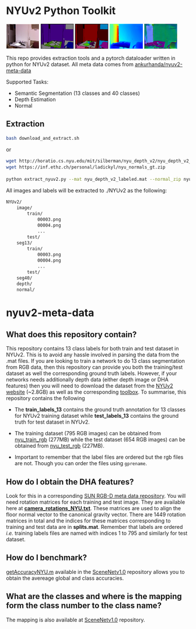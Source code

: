 # NYUv2 Python Toolkit

<div>
<img src="test/image.png"        width="18%">
<img src="test/semantic13.png"   width="18%">
<img src="test/semantic40.png"   width="18%">
<img src="test/depth.png"        width="18%">
<img src="test/normal.png"       width="18%">
</div>

This repo provides extraction tools and a pytorch dataloader written in python for NYUv2 dataset. All meta data comes from [ankurhanda/nyuv2-meta-data](https://github.com/ankurhanda/nyuv2-meta-data) 

Supported Tasks:

* Semantic Segmentation (13 classes and 40 classes)
* Depth Estimation
* Normal

## Extraction

```bash
bash download_and_extract.sh
```
or 

```bash
wget http://horatio.cs.nyu.edu/mit/silberman/nyu_depth_v2/nyu_depth_v2_labeled.mat
wget https://inf.ethz.ch/personal/ladickyl/nyu_normals_gt.zip

python extract_nyuv2.py --mat nyu_depth_v2_labeled.mat --normal_zip nyu_normals_gt.zip  --data_root NYUv2 --save_colored
```
All images and labels will be extracted to ./NYUv2 as the following:

```
NYUv2/
    image/
        train/
            00003.png
            00004.png
            ...
        test/
    seg13/
        train/
            00003.png
            00004.png
            ...
        test/
    seg40/
    depth/
    normal/
```


# nyuv2-meta-data

## What does this repository contain?

This repository contains 13 class labels for both train and test dataset in NYUv2. This is to avoid any hassle involved in parsing the data from the .mat files. If you are looking to train a network to do 13 class segmentation from RGB data, then this repository can provide you both the training/test dataset as well the corresponding ground truth labels. However, if your networks needs additionally depth data (either depth image or DHA features) then you will need to download the dataset from the [NYUv2 website](http://horatio.cs.nyu.edu/mit/silberman/nyu_depth_v2/nyu_depth_v2_labeled.mat) (~2.8GB) as well as the corresponding [toolbox](http://cs.nyu.edu/~silberman/code/toolbox_nyu_depth_v2.zip). To summarise, this repository contains the following

- The **train_labels_13** contains the ground truth annotation for 13 classes for NYUv2 training dataset while **test_labels_13** contains the ground truth for test dataset in NYUv2.

- The training dataset (795 RGB images) can be obtained from [nyu_train_rgb](http://www.doc.ic.ac.uk/~ahanda/nyu_train_rgb.tgz) (277MB) while the test dataset (654 RGB images) can be obtained from [nyu_test_rgb](http://www.doc.ic.ac.uk/~ahanda/nyu_test_rgb.tgz) (227MB).

- Important to remember that the label files are ordered but the rgb files are not. Though you can order the files using ``gprename``.

## How do I obtain the DHA features?

Look for this in a corresponding [SUN RGB-D meta data repository](https://github.com/ankurhanda/sunrgbd-meta-data). You will need rotation matrices for each training and test image. They are available here at [**camera_rotations_NYU.txt**](https://github.com/ankurhanda/nyuv2-meta-data/blob/master/camera_rotations_NYU.txt). These matrices are used to align the floor normal vector to the canonical gravity vector. There are 1449 rotation matrices in total and the indices for these matrices corresponding to training and test data are in **splits.mat**. Remember that labels are ordered *i.e.* training labels files are named with indices 1 to 795 and similarly for test dataset. 

## How do I benchmark? 
[getAccuracyNYU.m](https://github.com/ankurhanda/SceneNetv1.0/blob/master/getAccuracyNYU.m) available in the [SceneNetv1.0](https://github.com/ankurhanda/SceneNetv1.0/) repository allows you to obtain the avereage global and class accuracies. 

## What are the classes and where is the mapping form the class number to the class name?

The mapping is also available at [SceneNetv1.0](https://github.com/ankurhanda/SceneNetv1.0/) repository.








